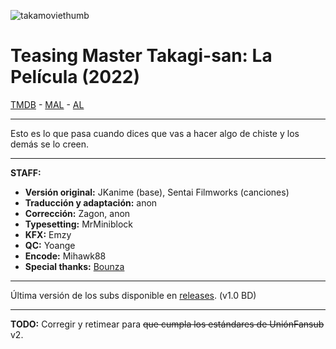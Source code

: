 ![takamoviethumb](https://media.discordapp.net/attachments/790317022348181551/1063603319995641887/ZgErD99.jpg)
# Teasing Master Takagi-san: La Película (2022)

[TMDB](https://www.themoviedb.org/movie/938567) - [MAL](https://myanimelist.net/anime/49722/Karakai_Jouzu_no_Takagi-san_Movie) - [AL](https://anilist.co/anime/138425/Karakai-Jouzu-no-Takagisan-Movie/)

---

Esto es lo que pasa cuando dices que vas a hacer algo de chiste y los demás se lo creen.

---

**STAFF:**
- **Versión original:** JKanime (base), Sentai Filmworks (canciones)
- **Traducción y adaptación:** anon
- **Corrección:** Zagon, anon
- **Typesetting:** MrMiniblock
- **KFX:** Emzy
- **QC:** Yoange
- **Encode:** Mihawk88
- **Special thanks:** [Bounza](https://server3.myimageen.com/file/imageen/2023/01/04/a56cb832d1ffa57ac1e0586f4351d64a.png)

---

Última versión de los subs disponible en [releases](https://github.com/ZagonSubs/teasing-takagi-movie/releases/). (v1.0 BD)

---

**TODO:** Corregir y retimear para ~~que cumpla los estándares de UniónFansub~~ v2.
